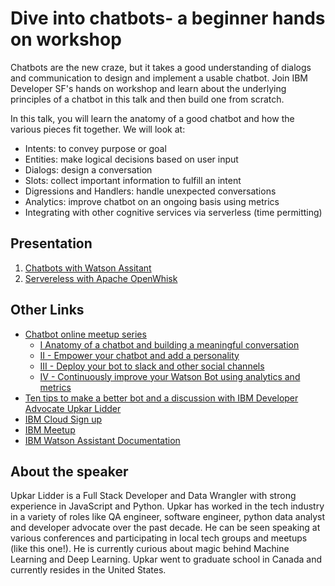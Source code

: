 # Dive into chatbots- a beginner hands on workshop

Chatbots are the new craze, but it takes a good understanding of dialogs and communication to design and implement a usable chatbot. Join IBM Developer SF's hands on workshop and learn about the underlying principles of a chatbot in this talk and then build one from scratch.

In this talk, you will learn the anatomy of a good chatbot and how the various pieces fit together. We will look at:

- Intents: to convey purpose or goal
- Entities: make logical decisions based on user input
- Dialogs: design a conversation
- Slots: collect important information to fulfill an intent
- Digressions and Handlers: handle unexpected conversations
- Analytics: improve chatbot on an ongoing basis using metrics
- Integrating with other cognitive services via serverless (time permitting)

## Presentation
1. [Chatbots with Watson Assitant](assets/ibm-chatbots-hackerdojo.pdf)
2. [Servereless with Apache OpenWhisk](https://slides.com/upkar/sfhtml5-serverless)

## Other Links
* [Chatbot online meetup series](https://github.com/lidderupk/ibm-chatbot-series)
  - [I Anatomy of a chatbot and building a meaningful conversation](https://www.crowdcast.io/e/anatomy-of-a-chatbot-and) 
  - [II - Empower your chatbot and add a personality](https://www.crowdcast.io/e/empower-your-chatbot-and)
  - [III - Deploy your bot to slack and other social channels](https://www.crowdcast.io/e/deploy-your-bot-to-slack)
  - [IV - Continuously improve your Watson Bot using analytics and metrics](https://www.crowdcast.io/e/continuously-improve) 
* [Ten tips to make a better bot and a discussion with IBM Developer Advocate Upkar Lidder](https://dev.to/ibmdeveloper/a-conversation-on-chatbots-with-ibm-developer-advocates-bn5)
* [IBM Cloud Sign up](http://bit.ly/ibm-signup)
* [IBM Meetup](http://bit.ly/ibm-meetup)
* [IBM Watson Assistant Documentation](https://console.bluemix.net/docs/services/assistant/getting-started.html#getting-started)
## About the speaker
Upkar Lidder is a Full Stack Developer and Data Wrangler with strong experience in JavaScript and Python. Upkar has worked in the tech industry in a variety of roles like QA engineer, software engineer, python data analyst and developer advocate over the past decade. He can be seen speaking at various conferences and participating in local tech groups and meetups (like this one!). He is currently curious about magic behind Machine Learning and Deep Learning. Upkar went to graduate school in Canada and currently resides in the United States.